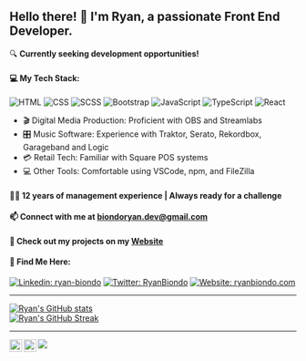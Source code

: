 ## Hello there! 👋 I'm Ryan, a passionate Front End Developer.
🔍 **Currently seeking development opportunities!**

#### 💻 My Tech Stack:  
![HTML](https://img.shields.io/badge/-HTML-E34F26?style=flat-square&logo=HTML5&logoColor=white) 
![CSS](https://img.shields.io/badge/-CSS-1572B6?style=flat-square&logo=CSS3&logoColor=white) 
![SCSS](https://img.shields.io/badge/-SCSS-CC6699?style=flat-square&logo=Sass&logoColor=white) 
![Bootstrap](https://img.shields.io/badge/-Bootstrap-7952B3?style=flat-square&logo=bootstrap&logoColor=white)
![JavaScript](https://img.shields.io/badge/-JavaScript-black?style=flat-square&logo=JavaScript&logoColor=F7DF1E) 
![TypeScript](https://img.shields.io/badge/-TypeScript-007ACC?style=flat-square&logo=TypeScript&logoColor=white) 
![React](https://img.shields.io/badge/-React-61DAFB?style=flat-square&logo=React&logoColor=white) 
<!---![Node.js](https://img.shields.io/badge/-Node.js-43853D?style=flat-square&logo=node.js&logoColor=white)-->
- 🎬 Digital Media Production: Proficient with OBS and Streamlabs
- 🎛️ Music Software: Experience with Traktor, Serato, Rekordbox, Garageband and Logic
- 💳 Retail Tech: Familiar with Square POS systems
- 💻 Other Tools: Comfortable using VSCode, npm, and FileZilla

#### 👨‍💼 12 years of management experience | Always ready for a challenge

#### 📫 Connect with me at biondoryan.dev@gmail.com

#### 👾 Check out my projects on my <a href="ryanbiondo.com">Website</a>

<!---📄 [Link to my resume](<Link_to_my_resume>)--->

#### 🚩 Find Me Here: 
[![Linkedin: ryan-biondo](https://img.shields.io/badge/-RyanBiondo-blue?style=flat-square&logo=Linkedin&logoColor=white&link=https://www.linkedin.com/in/ryan-biondo/)](https://www.linkedin.com/in/ryan-biondo/) 
[![Twitter: RyanBiondo](https://img.shields.io/twitter/follow/RyanBiondo?style=social)](https://twitter.com/RyanBiondo) 
[![Website: ryanbiondo.com](https://img.shields.io/badge/-ryanbiondo.com-000000?style=flat-square&logo=Google-Chrome&logoColor=white)](http://ryanbiondo.com)
<!-- Add Link to Blog-->
--- 

[![Ryan's GitHub stats](https://github-readme-stats.vercel.app/api?username=Ryan-Biondo&hide=stars,contribs,issues&show_icons=true&theme=radical)](https://github.com/Ryan-Biondo/github-readme-stats)</br>
[![Ryan's GitHub Streak](https://streak-stats.demolab.com/?user=Ryan-Biondo&theme=radical)](https://git.io/streak-stats)</br>

---
<a href="https://www.linkedin.com/in/ryan-biondo/">
  <img align="left" alt="Ryan's LinkedIn" width="22px" src="https://raw.githubusercontent.com/peterthehan/peterthehan/master/assets/linkedin.svg" />
</a>
<a href="https://twitter.com/RyanBiondo">
  <img align="left" alt="Ryan's Twitter" width="22px" src="https://raw.githubusercontent.com/peterthehan/peterthehan/master/assets/twitter.svg" />
</a>

![](https://komarev.com/ghpvc/?username=Ryan-Biondo&label=PROFILE+VIEWS&style=for-the-badge&color=blue)

